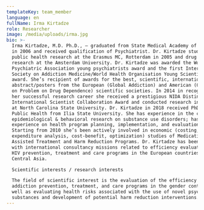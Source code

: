 ```yaml
---
templateKey: team_member
language: en
fullName: Irma Kirtadze
role: Researcher
image: /media/uploads/irma.jpg
bio: >-
  Irma Kirtadze, M.D. Ph.D., – graduated from State Medical Academy of Georgia
  in 2006 and received qualification of Psychiatrist. Dr. Kirtadze studied
  public health research at the Erasmus MC, Rotterdam in 2005 and drug abuse
  research at the Amsterdam University. Dr. Kirtadze was awarded the World
  Psychiatric Association young psychiatrists award and the first International
  Society on Addiction Medicine/World Health Organisation Young Scientists
  award. She’s recipient of awards for the best, scientific, international
  abstract/posters from the European (Global Addiction) and American (Colleague
  on Problem on Drug Dependence) scientific societies. In 2014 in recognition of
  her successful research career she received a prestigious NIDA Distinguished
  International Scientist Collaboration Award and conducted research internship
  at North Carolina State University. Dr. Kirtadze in 2018 received PhD in
  Public Health from Ilia State University. She has experience in the clinical,
  epidemiological & behavioral research on substance use disorders; has
  experience on health program planning, implementation, and evaluation.
  Starting from 2010 she’s been actively involved in economic (costing,
  expenditure analysis, cost-benefit, optimization) studies of Medication
  Assisted Treatment and Harm Reduction Programs. Dr. Kirtadze has been involved
  with international consultancy missions related to efficiency evaluation of
  HIV prevention, treatment and care programs in the European countries and
  Central Asia.

  Scientific interests / research interests

  The field of scientific interest is the evaluation of the efficiency of drug
  addiction prevention, treatment, and care programs in the gender context. As
  well as evaluating health risks associated with the use of novel psychoactive
  substances and development of potential harm reduction interventions.
---
```


